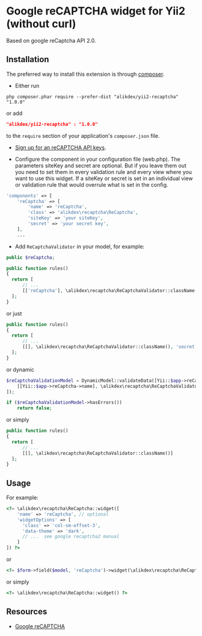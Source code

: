 Google reCAPTCHA widget for Yii2 (without curl)
================================
Based on google reCaptcha API 2.0.

Installation
------------
The preferred way to install this extension is through [composer](http://getcomposer.org/download/).

* Either run

```
php composer.phar require --prefer-dist "alikdex/yii2-recaptcha" "1.0.0"
```

or add

```json
"alikdex/yii2-recaptcha" : "1.0.0"
```

to the `require` section of your application's `composer.json` file.

* [Sign up for an reCAPTCHA API keys](https://www.google.com/recaptcha/admin#createsite).

* Configure the component in your configuration file (web.php). The parameters siteKey and secret are optional.
But if you leave them out you need to set them in every validation rule and every view where you want to use this widget.
If a siteKey or secret is set in an individual view or validation rule that would overrule what is set in the config.

```php
'components' => [
    'reCaptcha' => [
        'name' => 'reCaptcha',
        'class' => 'alikdex\recaptcha\ReCaptcha',
        'siteKey' => 'your siteKey',
        'secret' => 'your secret key',
    ],
    ...
```

* Add `ReCaptchaValidator` in your model, for example:

```php
public $reCaptcha;

public function rules()
{
  return [
      // ...
      [['reCaptcha'], \alikdex\recaptcha\ReCaptchaValidator::className(), 'secret' => 'your secret key']
  ];
}
```

or just

```php
public function rules()
{
  return [
      // ...
      [[], \alikdex\recaptcha\ReCaptchaValidator::className(), 'secret' => 'your secret key']
  ];
}
```

or dynamic
```php
$reCaptchaValidationModel = DynamicModel::validateData([Yii::$app->reCaptcha->name => $this->reCaptcha], [
    [[Yii::$app->reCaptcha->name], \alikdex\recaptcha\ReCaptchaValidator::className()],
]);

if ($reCaptchaValidationModel->hasErrors())
    return false;
```

or simply

```php
public function rules()
{
  return [
      // ...
      [[], \alikdex\recaptcha\ReCaptchaValidator::className()]
  ];
}
```

Usage
-----
For example:

```php
<?= \alikdex\recaptcha\ReCaptcha::widget([
    'name' => 'reCaptcha', // optional
    'widgetOptions' => [
      'class' => 'col-sm-offset-3',
      'data-theme' => 'dark',
      // ...  see google recaptcha2 manual
    ]
]) ?>
```

or

```php
<?= $form->field($model, 'reCaptcha')->widget(\alikdex\recaptcha\ReCaptcha::className()) ?>
```

or simply

```php
<?= \alikdex\recaptcha\ReCaptcha::widget() ?>
```

Resources
---------
* [Google reCAPTCHA](https://developers.google.com/recaptcha)
